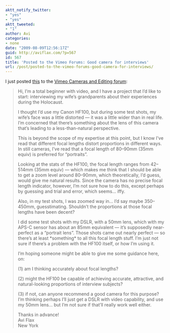 ```yaml
---
aktt_notify_twitter:
- "yes"
- "yes"
aktt_tweeted:
- "1"
author: Avi
categories:
- none
date: "2009-08-09T12:56:17Z"
guid: http://aviflax.com/?p=567
id: 567
title: 'Posted to the Vimeo Forums: Good camera for interviews'
url: /post/posted-to-the-vimeo-forums-good-camera-for-interviews/
---
```

I just posted [this](http://vimeo.com/forums/topic:16329) to the [Vimeo Cameras and Editing forum](http://vimeo.com/forum:cameras_and_editing):

<blockquote cite="http://vimeo.com/forums/topic:16329">
  <p>
    Hi, I&#8217;m a total beginner with video, and I have a project that I&#8217;d like to start: interviewing my wife&#8217;s grandparents about their experiences during the Holocaust.
  </p>
  
  <p>
    I thought I&#8217;d use my Canon HF100, but during some test shots, my wife&#8217;s face was a little distorted — it was a little wider than in real life. I&#8217;m concerned that there&#8217;s something about the lens of this camera that&#8217;s leading to a less-than-natural perspective.
  </p>
  
  <p>
    This is beyond the scope of my expertise at this point, but I know I&#8217;ve read that different focal lengths distort proportions in different ways. In still cameras, I&#8217;ve read that a focal length of 80–90mm (35mm equiv) is preferred for &#8220;portraits&#8221;.
  </p>
  
  <p>
    Looking at the stats of the HF100, the focal length ranges from 42–514mm (35mm equiv) — which makes me think that I should be able to get a zoom level around 80–90mm, which theoretically, I&#8217;d guess, would give me natural results. Since the camera has no precise focal length indicator, however, I&#8217;m not sure how to do this, except perhaps by guessing and trial and error, which seems… iffy.
  </p>
  
  <p>
    Also, in my test shots, I was zoomed way in… I&#8217;d say maybe 350–450mm, guesstimating. Shouldn&#8217;t the proportions at those focal lengths have been decent?
  </p>
  
  <p>
    I did some test shots with my DSLR, with a 50mm lens, which with my APS-C sensor has about an 85mm equivalent — it&#8217;s supposedly near-perfect as a &#8220;portrait lens&#8221;. Those shots came out nearly perfect — so there&#8217;s at least *something* to all this focal length stuff. I&#8217;m just not sure if there&#8217;s a problem with the HF100 itself, or how I&#8217;m using it.
  </p>
  
  <p>
    I&#8217;m hoping someone might be able to give me some guidance here, on:
  </p>
  
  <p>
    (1) am I thinking accurately about focal lengths?
  </p>
  
  <p>
    (2) might the HF100 be capable of achieving accurate, attractive, and natural-looking proportions of interview subjects?
  </p>
  
  <p>
    (3) if not, can anyone recommend a good camera for this purpose? I&#8217;m thinking perhaps I&#8217;ll just get a DSLR with video capability, and use my 50mm lens… but I&#8217;m not sure if that&#8217;ll really work well either.
  </p>
  
  <p>
    Thanks in advance!<br /> Avi Flax<br /> New York
  </p>
</blockquote>